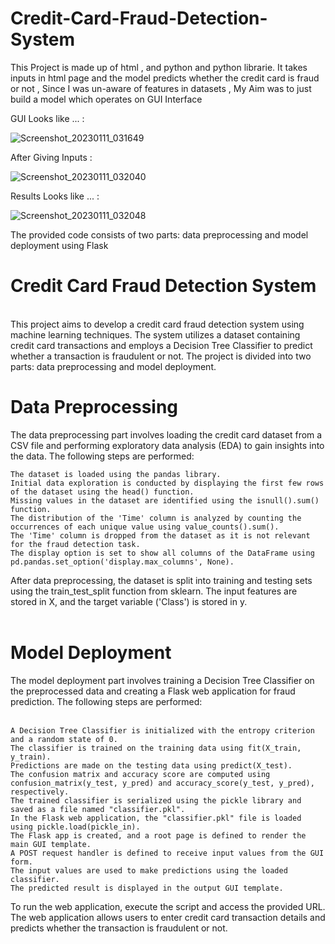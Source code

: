 # Credit-Card-Fraud-Detection-System
This Project is made up of html , and python and python librarie. It takes inputs in html page and the model predicts whether the credit card is fraud or not , Since I was un-aware of features in datasets , My Aim was to just build a model which operates on GUI Interface

GUI Looks like ... : 

![Screenshot_20230111_031649](https://user-images.githubusercontent.com/99462259/211774648-38580d0d-6ec7-4818-abc7-e033bfef0528.png)

After Giving Inputs : 

![Screenshot_20230111_032040](https://user-images.githubusercontent.com/99462259/211775026-69bd8bfd-c10a-4f86-a5e0-6f658bfe657d.png)
 
Results Looks like ... :  

![Screenshot_20230111_032048](https://user-images.githubusercontent.com/99462259/211775247-2806360e-d357-4d3f-bc77-8e876907195e.png)

The provided code consists of two parts: data preprocessing and model deployment using Flask
<br>
# Credit Card Fraud Detection System
<br>
This project aims to develop a credit card fraud detection system using machine learning techniques. The system utilizes a dataset containing credit card transactions and employs a Decision Tree Classifier to predict whether a transaction is fraudulent or not. The project is divided into two parts: data preprocessing and model deployment.
<br>

# Data Preprocessing <br>
The data preprocessing part involves loading the credit card dataset from a CSV file and performing exploratory data analysis (EDA) to gain insights into the data. The following steps are performed:<br>

    The dataset is loaded using the pandas library.
    Initial data exploration is conducted by displaying the first few rows of the dataset using the head() function.
    Missing values in the dataset are identified using the isnull().sum() function.
    The distribution of the 'Time' column is analyzed by counting the occurrences of each unique value using value_counts().sum().
    The 'Time' column is dropped from the dataset as it is not relevant for the fraud detection task.
    The display option is set to show all columns of the DataFrame using pd.pandas.set_option('display.max_columns', None).

After data preprocessing, the dataset is split into training and testing sets using the train_test_split function from sklearn. The input features are stored in X, and the target variable ('Class') is stored in y.<br><br>
# Model Deployment <br>

The model deployment part involves training a Decision Tree Classifier on the preprocessed data and creating a Flask web application for fraud prediction. The following steps are performed:<br><br>

    A Decision Tree Classifier is initialized with the entropy criterion and a random state of 0.
    The classifier is trained on the training data using fit(X_train, y_train).
    Predictions are made on the testing data using predict(X_test).
    The confusion matrix and accuracy score are computed using confusion_matrix(y_test, y_pred) and accuracy_score(y_test, y_pred), respectively.
    The trained classifier is serialized using the pickle library and saved as a file named "classifier.pkl".
    In the Flask web application, the "classifier.pkl" file is loaded using pickle.load(pickle_in).
    The Flask app is created, and a root page is defined to render the main GUI template.
    A POST request handler is defined to receive input values from the GUI form.
    The input values are used to make predictions using the loaded classifier.
    The predicted result is displayed in the output GUI template.

To run the web application, execute the script and access the provided URL. The web application allows users to enter credit card transaction details and predicts whether the transaction is fraudulent or not.<br>
